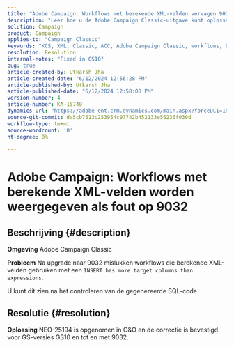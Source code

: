 ```yaml
---
title: "Adobe Campaign: Workflows met berekende XML-velden vervagen 9032"
description: "Leer hoe u de Adobe Campaign Classic-uitgave kunt oplossen na upgrade naar 9032."
solution: Campaign
product: Campaign
applies-to: "Campaign Classic"
keywords: "KCS, XML, Classic, ACC, Adobe Campaign Classic, workflows, berekende XML-velden, error, 9032"
resolution: Resolution
internal-notes: "Fixed in GS10"
bug: true
article-created-by: Utkarsh Jha
article-created-date: "6/12/2024 12:56:28 PM"
article-published-by: Utkarsh Jha
article-published-date: "6/12/2024 12:58:08 PM"
version-number: 4
article-number: KA-15749
dynamics-url: "https://adobe-ent.crm.dynamics.com/main.aspx?forceUCI=1&pagetype=entityrecord&etn=knowledgearticle&id=9370c82c-bb28-ef11-840a-00224808decd"
source-git-commit: da5cb7513c253954c97742b452133e56236f030d
workflow-type: tm+mt
source-wordcount: '0'
ht-degree: 0%

---
```


# Adobe Campaign: Workflows met berekende XML-velden worden weergegeven als fout op 9032

## Beschrijving {#description}


<b>Omgeving</b>
Adobe Campaign Classic

<b>Probleem</b>
Na upgrade naar 9032 mislukken workflows die berekende XML-velden gebruiken met een `INSERT has more target columns than expressions`.

U kunt dit zien na het controleren van de gegenereerde SQL-code.




## Resolutie {#resolution}


<b>Oplossing</b>
NEO-25194 is opgenomen in O&amp;O en de correctie is bevestigd voor GS-versies GS10 en tot en met 9032.
